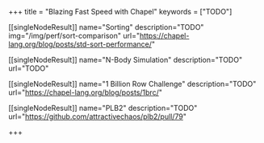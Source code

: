 +++
title = "Blazing Fast Speed with Chapel"
keywords = ["TODO"]

[[singleNodeResult]]
  name="Sorting"
  description="TODO"
  img="/img/perf/sort-comparison"
  url="https://chapel-lang.org/blog/posts/std-sort-performance/"

[[singleNodeResult]]
  name="N-Body Simulation"
  description="TODO"
  url="TODO"

[[singleNodeResult]]
  name="1 Billion Row Challenge"
  description="TODO"
  url="https://chapel-lang.org/blog/posts/1brc/"

[[singleNodeResult]]
  name="PLB2"
  description="TODO"
  url="https://github.com/attractivechaos/plb2/pull/79"

+++




